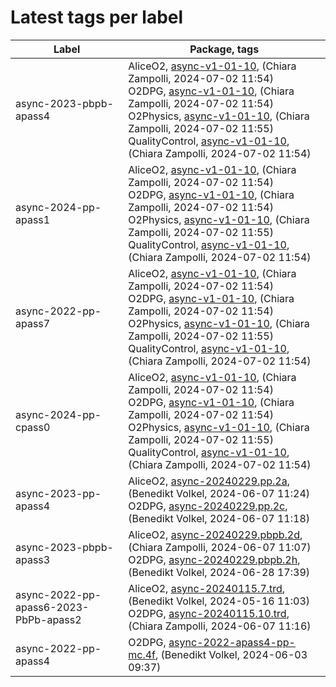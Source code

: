 # Latest tags per label

| Label | Package, tags |
| --- | --- |
| async-2023-pbpb-apass4 | AliceO2, [async-v1-01-10](https://github.com/AliceO2Group/AliceO2/tree/async-v1-01-10), (Chiara Zampolli, 2024-07-02 11:54)<br>O2DPG, [async-v1-01-10](https://github.com/AliceO2Group/O2DPG/tree/async-v1-01-10), (Chiara Zampolli, 2024-07-02 11:54)<br>O2Physics, [async-v1-01-10](https://github.com/AliceO2Group/O2Physics/tree/async-v1-01-10), (Chiara Zampolli, 2024-07-02 11:55)<br>QualityControl, [async-v1-01-10](https://github.com/AliceO2Group/QualityControl/tree/async-v1-01-10), (Chiara Zampolli, 2024-07-02 11:54) |
| async-2024-pp-apass1 | AliceO2, [async-v1-01-10](https://github.com/AliceO2Group/AliceO2/tree/async-v1-01-10), (Chiara Zampolli, 2024-07-02 11:54)<br>O2DPG, [async-v1-01-10](https://github.com/AliceO2Group/O2DPG/tree/async-v1-01-10), (Chiara Zampolli, 2024-07-02 11:54)<br>O2Physics, [async-v1-01-10](https://github.com/AliceO2Group/O2Physics/tree/async-v1-01-10), (Chiara Zampolli, 2024-07-02 11:55)<br>QualityControl, [async-v1-01-10](https://github.com/AliceO2Group/QualityControl/tree/async-v1-01-10), (Chiara Zampolli, 2024-07-02 11:54) |
| async-2022-pp-apass7 | AliceO2, [async-v1-01-10](https://github.com/AliceO2Group/AliceO2/tree/async-v1-01-10), (Chiara Zampolli, 2024-07-02 11:54)<br>O2DPG, [async-v1-01-10](https://github.com/AliceO2Group/O2DPG/tree/async-v1-01-10), (Chiara Zampolli, 2024-07-02 11:54)<br>O2Physics, [async-v1-01-10](https://github.com/AliceO2Group/O2Physics/tree/async-v1-01-10), (Chiara Zampolli, 2024-07-02 11:55)<br>QualityControl, [async-v1-01-10](https://github.com/AliceO2Group/QualityControl/tree/async-v1-01-10), (Chiara Zampolli, 2024-07-02 11:54) |
| async-2024-pp-cpass0 | AliceO2, [async-v1-01-10](https://github.com/AliceO2Group/AliceO2/tree/async-v1-01-10), (Chiara Zampolli, 2024-07-02 11:54)<br>O2DPG, [async-v1-01-10](https://github.com/AliceO2Group/O2DPG/tree/async-v1-01-10), (Chiara Zampolli, 2024-07-02 11:54)<br>O2Physics, [async-v1-01-10](https://github.com/AliceO2Group/O2Physics/tree/async-v1-01-10), (Chiara Zampolli, 2024-07-02 11:55)<br>QualityControl, [async-v1-01-10](https://github.com/AliceO2Group/QualityControl/tree/async-v1-01-10), (Chiara Zampolli, 2024-07-02 11:54) |
| async-2023-pp-apass4 | AliceO2, [async-20240229.pp.2a](https://github.com/AliceO2Group/AliceO2/tree/async-20240229.pp.2a), (Benedikt Volkel, 2024-06-07 11:24)<br>O2DPG, [async-20240229.pp.2c](https://github.com/AliceO2Group/O2DPG/tree/async-20240229.pp.2c), (Benedikt Volkel, 2024-06-07 11:18) |
| async-2023-pbpb-apass3 | AliceO2, [async-20240229.pbpb.2d](https://github.com/AliceO2Group/AliceO2/tree/async-20240229.pbpb.2d), (Chiara Zampolli, 2024-06-07 11:07)<br>O2DPG, [async-20240229.pbpb.2h](https://github.com/AliceO2Group/O2DPG/tree/async-20240229.pbpb.2h), (Benedikt Volkel, 2024-06-28 17:39) |
| async-2022-pp-apass6-2023-PbPb-apass2 | AliceO2, [async-20240115.7.trd](https://github.com/AliceO2Group/AliceO2/tree/async-20240115.7.trd), (Benedikt Volkel, 2024-05-16 11:03)<br>O2DPG, [async-20240115.10.trd](https://github.com/AliceO2Group/O2DPG/tree/async-20240115.10.trd), (Chiara Zampolli, 2024-06-07 11:16) |
| async-2022-pp-apass4 | O2DPG, [async-2022-apass4-pp-mc.4f](https://github.com/AliceO2Group/O2DPG/tree/async-2022-apass4-pp-mc.4f), (Benedikt Volkel, 2024-06-03 09:37) |
